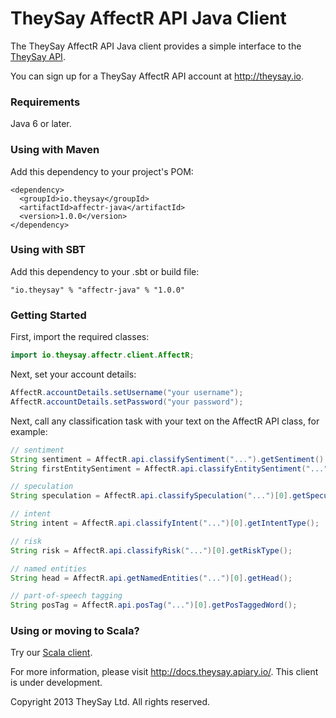 TheySay AffectR API Java Client
===============================

The TheySay AffectR API Java client provides a simple interface to the [TheySay API](http://api.theysay.io).

You can sign up for a TheySay AffectR API account at http://theysay.io.

### Requirements

Java 6 or later.

### Using with Maven

Add this dependency to your project's POM:

    <dependency>
      <groupId>io.theysay</groupId>
      <artifactId>affectr-java</artifactId>
      <version>1.0.0</version>
    </dependency>

### Using with SBT

Add this dependency to your .sbt or build file:

    "io.theysay" % "affectr-java" % "1.0.0"

### Getting Started

First, import the required classes:

```java
import io.theysay.affectr.client.AffectR;
```

Next, set your account details:

```java
AffectR.accountDetails.setUsername("your username");
AffectR.accountDetails.setPassword("your password");
```

Next, call any classification task with your text on the AffectR API class, for example:

```java
// sentiment
String sentiment = AffectR.api.classifySentiment("...").getSentiment().getPolarity();
String firstEntitySentiment = AffectR.api.classifyEntitySentiment("...")[0].getSentiment().getPolarity();

// speculation
String speculation = AffectR.api.classifySpeculation("...")[0].getSpeculationType();

// intent
String intent = AffectR.api.classifyIntent("...")[0].getIntentType();

// risk
String risk = AffectR.api.classifyRisk("...")[0].getRiskType();

// named entities
String head = AffectR.api.getNamedEntities("...")[0].getHead();

// part-of-speech tagging
String posTag = AffectR.api.posTag("...")[0].getPosTaggedWord();
```

### Using or moving to Scala?

Try our [Scala client](https://github.com/theysay/affectr-scala-client).

For more information, please visit http://docs.theysay.apiary.io/. This client is under development.

Copyright 2013 TheySay Ltd. All rights reserved.